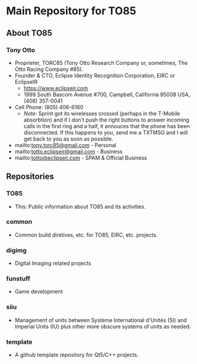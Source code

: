 # Main Repository for TO85

## About TO85

### Tony Otto
* Proprieter, TORC85 (Tony Otto Research Company or, sometimes, The Otto Racing Company #85).
* Founder & CTO, Eclipse Identity Recognition Corporation, EIRC or EclipseIR
  * https://www.eclipseir.com
  * 1999 South Bascom Avenue #700, Campbell, California 95008 USA, (408) 357-0041
* Cell Phone: (805) 406-6160 
  * _Note_: Sprint got its wirelesses crossed (perhaps in the T-Mobile absorbtion) and if I don't push the right buttons to answer incoming calls in the first ring and a half, it annouces that the phone has been disconnected. If this happens to you, send me a TXTMSG and I will get back to you as soon as possible.
* mailto:tony.torc85@gmail.com - Personal
* mailto:totto.eclipseir@gmail.com - Business
* mailto:totto@eclipseir.com - SPAM & Official Business

## Repositories

### TO85

* This: Public information about TO85 and its activities.

### common

* Common build diretives, etc. for TO85, EIRC, etc. projects.

### digimg

* Digital Imaging related projects

### funstuff

* Game development

### siiu

* Management of units between Système International d'Unités (SI) and Imperial Units (IU) plus other more obscure systems of units as needed.

### template

* A github template repository for Qt5/C++ projects.

